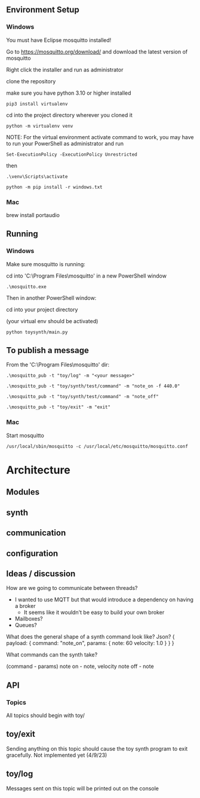 ## Environment Setup

### Windows

You must have Eclipse mosquitto installed!

Go to https://mosquitto.org/download/ and download the latest version of mosquitto

Right click the installer and run as administrator

clone the repository

make sure you have python 3.10 or higher installed

```pip3 install virtualenv```

cd into the project directory wherever you cloned it

```python -m virtualenv venv```

NOTE: For the virtual environment activate command to work, you may have to run your PowerShell as administrator and run

```Set-ExecutionPolicy -ExecutionPolicy Unrestricted```

then

```.\venv\Scripts\activate```

```python -m pip install -r windows.txt```

### Mac

brew install portaudio


## Running

### Windows

Make sure mosquitto is running:

cd into 'C:\Program Files\mosquitto' in a new PowerShell window

```.\mosquitto.exe```

Then in another PowerShell window:

cd into your project directory

(your virtual env should be activated)

```python toysynth/main.py```

To publish a message
---

From the 'C:\Program Files\mosquitto' dir:

```.\mosquitto_pub -t "toy/log" -m "<your message>"```

```.\mosquitto_pub -t "toy/synth/test/command" -m "note_on -f 440.0"```

```.\mosquitto_pub -t "toy/synth/test/command" -m "note_off"```

```.\mosquitto_pub -t "toy/exit" -m "exit"```

### Mac

Start mosquitto

```/usr/local/sbin/mosquitto -c /usr/local/etc/mosquitto/mosquitto.conf```



# Architecture

## Modules

synth
---

communication
---

configuration
---


## Ideas / discussion

How are we going to communicate between threads?
- I wanted to use MQTT but that would introduce a dependency on having a broker
    - It seems like it wouldn't be easy to build your own broker
- Mailboxes?
- Queues?

What does the general shape of a synth command look like?
Json?
{
    payload: {
        command:  "note_on",
        params: {
            note: 60
            velocity: 1.0
        }
    }
}

What commands can the synth take?

(command - params)
note on - note, velocity
note off - note

## API

### Topics

All topics should begin with toy/

toy/exit
---
Sending anything on this topic should cause the toy synth program to exit gracefully. Not implemented yet (4/9/23)

toy/log
---
Messages sent on this topic will be printed out on the console

